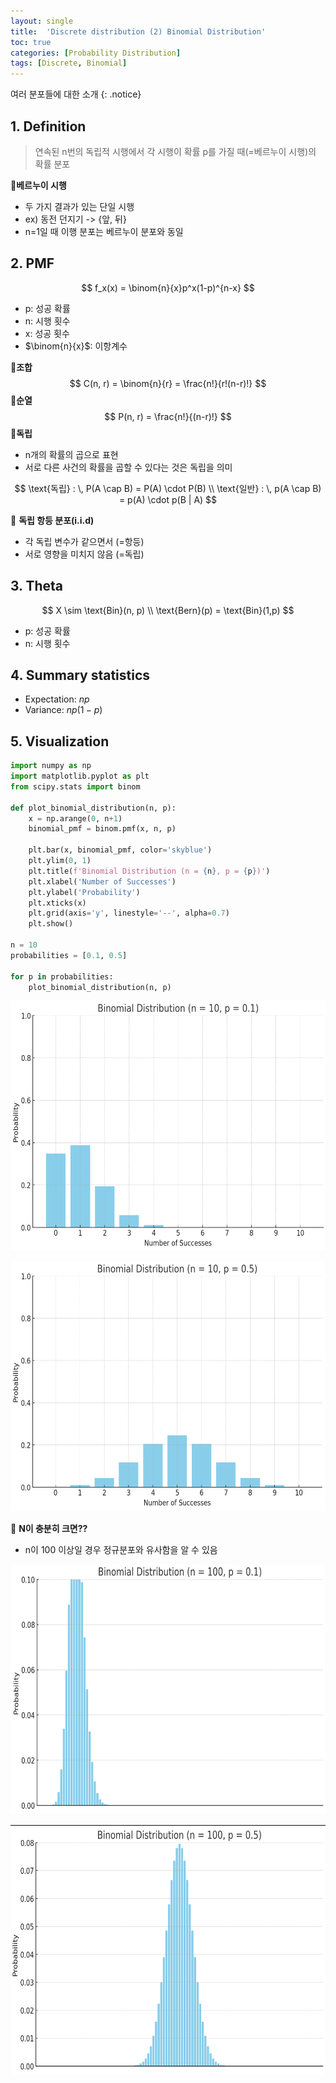 ```yaml
---
layout: single
title:  'Discrete distribution (2) Binomial Distribution'
toc: true
categories: [Probability Distribution]
tags: [Discrete, Binomial]
---
```


여러 분포들에 대한 소개
{: .notice}

## 1. Definition

> 연속된 n번의 독립적 시행에서 각 시행이 확률 p를 가질 때(=베르누이 시행)의 확률 분포

📍**베르누이 시행**

- 두 가지 결과가 있는 단일 시행
- ex) 동전 던지기 -> {앞, 뒤}
- n=1일 때 이행 분포는 베르누이 분포와 동일

## 2. PMF

$$
f_x(x) = \binom{n}{x}p^x(1-p)^{n-x}
$$

- p: 성공 확률
- n: 시행 횟수
- x: 성공 횟수
- $\binom{n}{x}$: 이항계수

📍**조합**
$$
C(n, r) = \binom{n}{r} = \frac{n!}{r!(n-r)!}
$$
📍**순열**
$$
P(n, r) = \frac{n!}{(n-r)!}
$$
📍**독립**

- n개의 확률의 곱으로 표현
- 서로 다른 사건의 확률을 곱할 수 있다는 것은 독립을 의미

$$
\text{독립} : \, P(A \cap B) = P(A) \cdot P(B) \\
\text{일반} : \, p(A \cap B) = p(A) \cdot p(B | A)
$$

📍 **독립 항등 분포(i.i.d)**

- 각 독립 변수가 같으면서 (=항등)
- 서로 영향을 미치지 않음 (=독립)

## 3. Theta

$$
X \sim \text{Bin}(n, p) \\
\text{Bern}(p) = \text{Bin}(1,p)
$$

- p: 성공 확률
- n: 시행 횟수

## 4. Summary statistics

- Expectation: $np$
- Variance: $np(1-p)$

## 5. Visualization

```python
import numpy as np
import matplotlib.pyplot as plt
from scipy.stats import binom

def plot_binomial_distribution(n, p):
    x = np.arange(0, n+1)
    binomial_pmf = binom.pmf(x, n, p)

    plt.bar(x, binomial_pmf, color='skyblue')
    plt.ylim(0, 1)
    plt.title(f'Binomial Distribution (n = {n}, p = {p})')
    plt.xlabel('Number of Successes')
    plt.ylabel('Probability')
    plt.xticks(x)
    plt.grid(axis='y', linestyle='--', alpha=0.7)
    plt.show()

n = 10
probabilities = [0.1, 0.5]

for p in probabilities:
    plot_binomial_distribution(n, p)
```

<p align="center"><img src="https://github.com/sigirace/page-images/blob/main/statistics/distributions/bi1.png?raw=true" width="600" height="400"></p>

<p align="center"><img src="https://github.com/sigirace/page-images/blob/main/statistics/distributions/bi2.png?raw=true" width="600" height="400"></p>

👀 **N이 충분히 크면??**

- n이 100 이상일 경우 정규분포와 유사함을 알 수 있음

<p align="center"><img src="https://github.com/sigirace/page-images/blob/main/statistics/distributions/bi3.png?raw=true" width="600" height="400"></p>

<p align="center"><img src="https://github.com/sigirace/page-images/blob/main/statistics/distributions/bi4.png?raw=true" width="600" height="400"></p>
